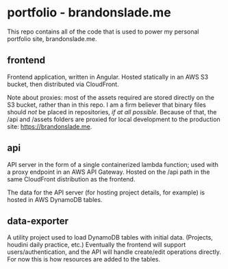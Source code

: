 # portfolio - brandonslade.me

This repo contains all of the code that is used to power my personal portfolio site, brandonslade.me.

## frontend

Frontend application, written in Angular. Hosted statically in an AWS S3 bucket, then distributed via CloudFront.

Note about proxies: most of the assets required are stored directly on the S3 bucket, rather than in this repo.
I am a firm believer that binary files should _not_ be placed in repositories, _if at all possible_.
Because of that, the /api and /assets folders are proxied for local development to the production site: https://brandonslade.me.

## api

API server in the form of a single containerized lambda function; used with a proxy endpoint in an AWS API Gateway.
Hosted on the /api path in the same CloudFront distribution as the frontend.

The data for the API server (for hosting project details, for example) is hosted in AWS DynamoDB tables.

## data-exporter

A utility project used to load DynamoDB tables with initial data. (Projects, houdini daily practice, etc.)
Eventually the frontend will support users/authentication, and the API will handle create/edit operations
directly. For now this is how resources are added to the tables.

